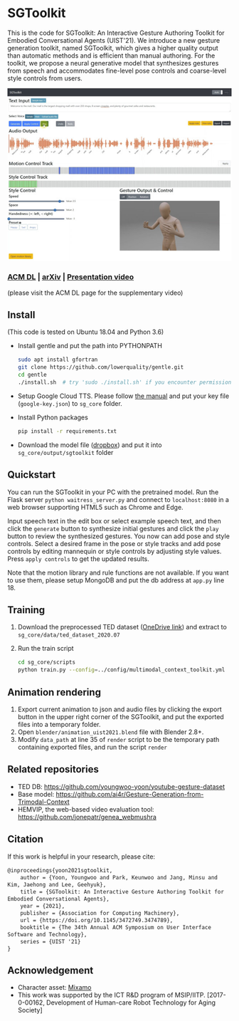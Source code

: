 # SGToolkit

This is the code for SGToolkit: An Interactive Gesture Authoring Toolkit for Embodied Conversational Agents (UIST'21). 
We introduce a new gesture generation toolkit, named SGToolkit, which gives a higher quality output than automatic methods and is efficient than manual authoring. 
For the toolkit, we propose a neural generative model that synthesizes gestures from speech and accommodates fine-level pose controls and coarse-level style controls from users.

![SCREENSHOT](static/screenshot.jpg)

### [ACM DL](https://doi.org/10.1145/3472749.3474789) | [arXiv](https://arxiv.org/pdf/2108.04636.pdf) | [Presentation video](https://youtu.be/qClSOtLiVlc)
(please visit the ACM DL page for the supplementary video)

## Install

(This code is tested on Ubuntu 18.04 and Python 3.6)

* Install gentle and put the path into PYTHONPATH
    ```bash
    sudo apt install gfortran
    git clone https://github.com/lowerquality/gentle.git
    cd gentle
    ./install.sh  # try 'sudo ./install.sh' if you encounter permission errors
    ```

* Setup Google Cloud TTS. Please follow [the manual](https://cloud.google.com/docs/authentication/getting-started) and put your key file (`google-key.json`) to `sg_core` folder.

* Install Python packages
    ```bash
    pip install -r requirements.txt 
    ```

* Download the model file ([dropbox](https://www.dropbox.com/s/b5rwtn60j4tf2vr/multimodal_context_checkpoint_best.bin?dl=0)) and put it into `sg_core/output/sgtoolkit` folder


## Quickstart

You can run the SGToolkit in your PC with the pretrained model. Run the Flask server `python waitress_server.py` and connect to `localhost:8080` in a web browser supporting HTML5 such as Chrome and Edge.

Input speech text in the edit box or select example speech text, 
and then click the `generate` button to synthesize initial gestures and click the `play` button to review the synthesized gestures.
You now can add pose and style controls. Select a desired frame in the pose or style tracks and add pose controls by editing mannequin or style controls by adjusting style values.
Press `apply controls` to get the updated results. 

Note that the motion library and rule functions are not available. If you want to use them, please setup MongoDB and put the db address at `app.py` line 18.  


## Training

1. Download the preprocessed TED dataset ([OneDrive link](https://kaistackr-my.sharepoint.com/:u:/g/personal/zeroyy_kaist_ac_kr/EWwpDefvifdCvVKkExlv12QBoRdjiyqy9BXnLGMzFD-HeQ?e=WPUtgo)) and extract to `sg_core/data/ted_dataset_2020.07`

2. Run the train script
   ```bash
   cd sg_core/scripts
   python train.py --config=../config/multimodal_context_toolkit.yml
   ```


## Animation rendering

1. Export current animation to json and audio files by clicking the export button in the upper right corner of the SGToolkit, and put the exported files into a temporary folder.
2. Open `blender/animation_uist2021.blend` file with Blender 2.8+.   
3. Modify `data_path` at line 35 of `render` script to be the temporary path containing exported files, and run the script `render` 


## Related repositories

* TED DB: https://github.com/youngwoo-yoon/youtube-gesture-dataset 
* Base model: https://github.com/ai4r/Gesture-Generation-from-Trimodal-Context
* HEMVIP, the web-based video evaluation tool: https://github.com/jonepatr/genea_webmushra


## Citation
If this work is helpful in your research, please cite:
```text
@inproceedings{yoon2021sgtoolkit,
    author = {Yoon, Youngwoo and Park, Keunwoo and Jang, Minsu and Kim, Jaehong and Lee, Geehyuk},
    title = {SGToolkit: An Interactive Gesture Authoring Toolkit for Embodied Conversational Agents},
    year = {2021},
    publisher = {Association for Computing Machinery},
    url = {https://doi.org/10.1145/3472749.3474789},
    booktitle = {The 34th Annual ACM Symposium on User Interface Software and Technology},
    series = {UIST '21}
}
```

## Acknowledgement

* Character asset: [Mixamo](https://www.mixamo.com/)
* This work was supported by the ICT R&D program of MSIP/IITP. [2017-0-00162, Development of Human-care Robot Technology for Aging Society]
